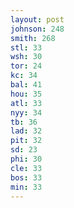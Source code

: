 ```yaml
---
layout: post
johnson: 248
smith: 268
stl: 33
wsh: 30
tor: 24
kc: 34
bal: 41
hou: 35
atl: 33
nyy: 34
tb: 36
lad: 32
pit: 32
sd: 23
phi: 30
cle: 33
bos: 33
min: 33
---
```

